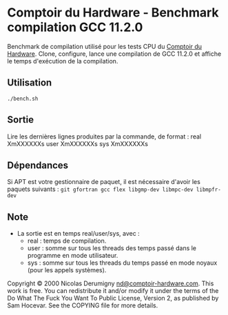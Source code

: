 Comptoir du Hardware - Benchmark compilation GCC 11.2.0
=======================================================

Benchmark de compilation utilisé pour les tests CPU du [Comptoir du Hardware](http://www.comptoir-hardware.com/). Clone, configure, lance une compilation de GCC 11.2.0 et affiche le temps d'exécution de la compilation.

## Utilisation
`./bench.sh`

## Sortie
Lire les dernières lignes produites par la commande, de format :
	real    XmXXXXXXs
	user    XmXXXXXXs
	sys     XmXXXXXXs

## Dépendances
Si APT est votre gestionnaire de paquet, il est nécessaire d'avoir les paquets suivants :
`git gfortran gcc flex libgmp-dev libmpc-dev libmpfr-dev`

## Note
- La sortie est en temps real/user/sys, avec :
	- real : temps de compilation.
	- user : somme sur tous les threads des temps passé dans le programme en mode utilisateur.
	- sys : somme sur tous les threads du temps passé en mode noyaux (pour les appels systèmes).

Copyright © 2000 Nicolas Derumigny <nd@comptoir-hardware.com>.
This work is free. You can redistribute it and/or modify it under the
terms of the Do What The Fuck You Want To Public License, Version 2,
as published by Sam Hocevar. See the COPYING file for more details.
